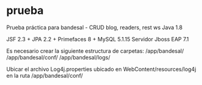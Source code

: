 # prueba
Prueba práctica para bandesal - CRUD blog, readers, rest ws
Java 1.8

JSF 2.3 + JPA 2.2 + Primefaces 8 + MySQL 5.1.15 
Servidor Jboss EAP 7.1

Es necesario crear la siguiente estructura de carpetas:
/app/bandesal/
/app/bandesal/conf/
/app/bandesal/logs/

Ubicar el archivo Log4j.properties ubicado en WebContent/resources/log4j en la ruta /app/bandesal/conf/
